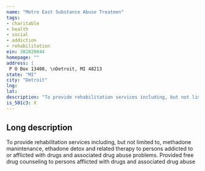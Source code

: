 ```yaml
---
name: "Metro East Substance Abuse Treatmen"
tags:
- charitable
- health
- social
- addiction
- rehabilitation
ein: 382020044
homepage: ""
address: |
 P O Box 13408, \nDetroit, MI 48213
state: "MI"
city: "Detroit"
lng: 
lat: 
description: "To provide rehabilitation services including, but not limited to, methadone manintenance, ethadone detox and related therapy to persons addicted to or afflicted with drugs and associated drug abuse problems. "
is_501c3: X
---
```


## Long description

To provide rehabilitation services including, but not limited to, methadone manintenance, ethadone detox and related therapy to persons addicted to or afflicted with drugs and associated drug abuse problems. Provided free drug counseling to persons afflicted with drugs and associated drug abuse
